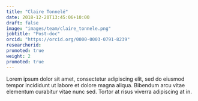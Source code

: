 ```yaml
---
title: "Claire Tonnelé"
date: 2018-12-20T13:45:06+10:00
draft: false
image: "images/team/claire_tonnele.png"
jobtitle: "Post-doc"
orcid: "https://orcid.org/0000-0003-0791-8239"
researcherid:
promoted: true
weight: 2
promoted: true
---
```


Lorem ipsum dolor sit amet, consectetur adipiscing elit, sed do eiusmod tempor incididunt ut labore et dolore magna aliqua. Bibendum arcu vitae elementum curabitur vitae nunc sed. Tortor at risus viverra adipiscing at in.
